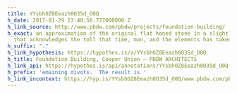 ```yaml
---
title: YYsbhOZ8Eeazh0O35d_O0Q
h_date: 2017-01-29 23:40:56.777000000 Z
h_link_source: http://www.pbdw.com/pbdw/projects/foundation-building/
h_exact: an approximation of the original flat honed stone in a slightly softer appearance
  that acknowledges the toll that time, man, and the elements has taken on the brownstone
h_suffix: "."
h_link_hypothesis: https://hypothes.is/a/YYsbhOZ8Eeazh0O35d_O0Q
h_title: Foundation Building, Cooper Union – PBDW ARCHITECTS
h_link_api: https://hypothes.is/api/annotations/YYsbhOZ8Eeazh0O35d_O0Q
h_prefix: 'emaining divots.  The result is '
h_link_incontext: https://hyp.is/YYsbhOZ8Eeazh0O35d_O0Q/www.pbdw.com/pbdw/projects/foundation-building/
---
```


